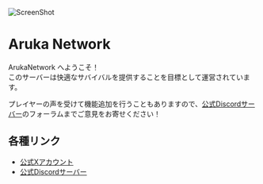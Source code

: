 ![ScreenShot](https://cdn.discordapp.com/attachments/1206283678699749416/1243577712841592912/2024-05-24_23.53.41.png?ex=66a509ff&is=66a3b87f&hm=c1d239eaa750d93a2575fbd9a109049434f0e3a9b7d6cc48aca60e674cf70b7c&)
# Aruka Network
ArukaNetwork へようこそ！  
このサーバーは快適なサバイバルを提供することを目標として運営されています。

プレイヤーの声を受けて機能追加を行うこともありますので、[公式Discordサーバー](https://discord.gg/aZsbt9uEYn)のフォーラムまでご意見をお寄せください！

## 各種リンク
- [公式Xアカウント](https://x.com/arukanetwork)
- [公式Discordサーバー](https://discord.gg/aZsbt9uEYn)
